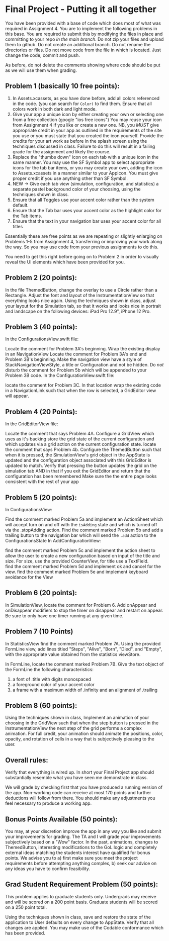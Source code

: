 # Final Project - Putting it all together

You have been provided with a base of code which does most of what was required in Assignment 4.  You are to implement the following problems in this base.  You are required to submit this by modifying the files in place and committing to your repo _in the main branch_.  Do not zip your files and upload them to github.  Do not create an additional branch.  Do not rename the directories or files. Do not move code from the file in which is located. Just change the code, commit and push.

As before,  do not delete the comments showing where code should be put as we will use them when grading.

## Problem 1 (basically 10 free points):

1. In Assets.xcassets, as you have done before, add all colors referenced in the code. (you can search for `Color(` to find them. Ensure that all colors work in both dark and light mode.
2. Give your app a unique icon by either creating your own or selecting one from a free collection (google "ios free icons") You may reuse your icon from Assignment 4 if you like or create a new one. NB, you _MUST_ give appropriate credit in your app as outlined in the requirements of the site you use or you must state that you created the icon yourself. Provide the credits for your art work as before in the splash screen using the techniques discussed in class. Failure to do this will result in a failing grade for the assignment and likely the course. 
3. Replace the "thumbs down" icon on each tab with a unique icon in the same manner. You may use the SF Symbol app to select appropriate icons for the tab bar items, or you may create your own, adding the icon to Assets.xcassets in a manner similar to your AppIcon. You must give proper credit if you use anything other than SF Symbol.
4. NEW -> Give each tab view (simulation, configuration, and statistics) a separate pastel background color of your choosing, using the techniques shown in class. 
5. Ensure that all Toggles use your accent color rather than the system default.
6. Ensure that the Tab bar uses your accent color as the highlight color for the Tab items.
7. Ensure that the text in your navigation bar uses your accent color for all titles 

Essentially these are free points as we are repeating or slightly enlarging on Problems 1-5 from Assignment 4, transferring or improving your work along the way. So you may use code from your previous assignments to do this.  

You need to get this right before going on to Problem 2 in order to visually reveal the UI elements which have been provided for you.

## Problem 2 (20 points):

In the file ThemedButton, change the overlay to use a Circle rather than a Rectangle. Adjust the font and layout of the InstrumentationView so that everything looks nice again. Using the techniques shown in class, adjust your layout for the Simulation tab, so that it works and looks nice in portrait and landscape on the following devices: iPad Pro 12.9", iPhone 12 Pro.

## Problem 3 (40 points):

In the ConfigurationsView.swift file:

Locate the comment for Problem 3A's beginning. Wrap the existing display in an NavigationView Locate the comment for Problem 3A's end and Problem 3B's beginning. Make the navigation view have a style of StackNavigationViewStyle, a title or Configuration and not be hidden. Do _not_ disturb the comment for Problem 5b which will be appended to your Problem 3B code. In the ConfigurationView.swift file:

locate the comment for Problem 3C. In that location wrap the existing code in a NavigationLink such that when the row is selected, a GridEditor view will appear. 

## Problem 4 (20 Points):

In the GridEditorView file:

Locate the comment that says Problem 4A. Configure a GridView which uses as it's backing store the grid state of the current configuration and which updates via a grid action on the current configuration state. locate the comment that says Problem 4b. Configure the ThemedButton such that when it is pressed, the SimulationView's grid object in the AppState is updated and the configuration object associated with this GridEditor is updated to match. Verify that pressing the button updates the grid on the simulation tab AND in that if you exit the GridEditor and return that the configuration has been remembered Make sure the the entire page looks consistent with the rest of your app

## Problem 5 (20 points):

In ConfigurationsView:

Find the comment marked Problem 5a and implement an ActionSheet which will accept turn on and off with the `isAdding` state and which is turned off via the .stopAdding action. Find the comment marked Problem 5b and add a trailing button to the navigation bar which will send the `.add` action to the ConfigurationsState In AddConfigurationView:

find the comment marked Problem 5c and implement the action sheet to allow the user to create a new configuration based on input of the title and size. For size, use the provided CounterView, for title use a TextField.<br>
find the comment marked Problem 5d and implement ok and cancel for the view. find the comment marked Problem 5e and implement keyboard avoidance for the View

## Problem 6 (20 points):

In SimulationView, locate the comment for Problem 6. Add onAppear and onDisappear modifiers to stop the timer on disappear and restart on appear. Be sure to only have one timer running at any given time. 

## Problem 7 (10 Points)

In StatisticsView find the comment marked Problem 7A.  Using the provided FormLine view, add lines titled "Steps", "Alive", "Born", "Died", and "Empty", with the appropriate value obtained from the statistics viewStore.

In FormLine, locate the comment marked Problem 7B. Give the text object of the FormLine the following characteristics:
1. a font of .title with digits monospaced
2. a foreground color of your accent color
3. a frame with a maximum width of .infinity and an alignment of .trailing

## Problem 8 (60 points):

Using the techniques shown in class, Implement an animation of your choosing in the GridView such that when the step button is pressed in the InstrumentationView the next step of the grid performs a complex animation. For full credit, your animation should animate the positions, color, opacity, and rotation of cells in a way that is subjectively pleasing to the user.

## Overall rules:

Verify that everything is wired up. In short your Final Project app should substantially resemble what you have seen me demonstrate in class.

We will grade by checking first that you have produced a running version of the app. Non-working code can receive at most 170 points and further deductions will follow from there. You should make any adjustments you feel necessary to produce a working app.

## Bonus Points Available (50 points):

You may, at your discretion improve the app in any way you like and submit your improvements for grading. The TA and I will grade your improvements subjectively based on a "Wow" factor. In the past, animations, changes to ThemedButton, interesting modifications to the GoL logic and completely external ideas matching the students interest have qualified for bonus points. We advise you to a) first make sure you meet the project requirements before attempting anything complex, b) seek our advice on any ideas you have to confirm feasibility.

## Grad Student Requirement Problem (50 points):

This problem applies to graduate students only. Undergrads may receive and will be scored on a 200 point basis. Graduate students will be scored on a 250 point total.

Using the techniques shown in class, save and restore the state of the application to User defaults on every change to AppState. Verify that all changes are applied. You may make use of the Codable conformance which has been provided.
